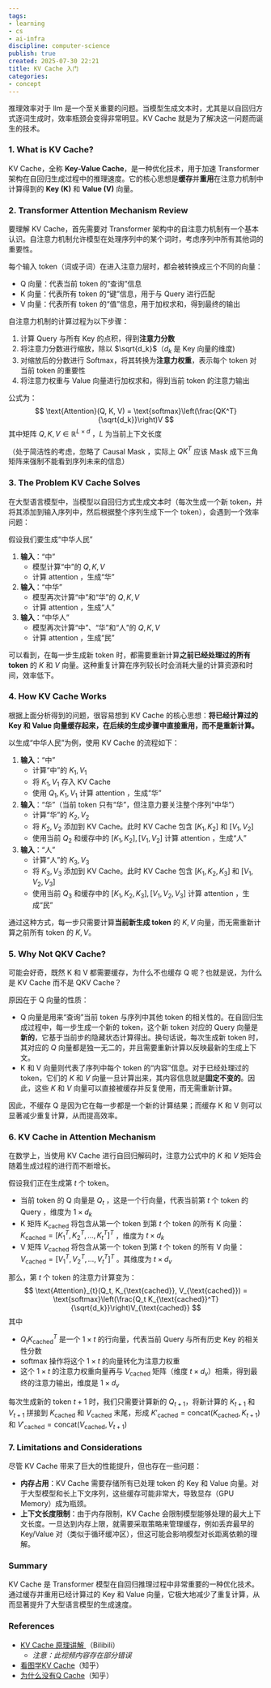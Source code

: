 ```yaml
---
tags:
- learning
- cs
- ai-infra
discipline: computer-science
publish: true
created: 2025-07-30 22:21
title: KV Cache 入门
categories:
- concept
---
```

推理效率对于 llm 是一个至关重要的问题。当模型生成文本时，尤其是以自回归方式逐词生成时，效率瓶颈会变得非常明显。KV Cache 就是为了解决这一问题而诞生的技术。

### 1. What is KV Cache?

KV Cache，全称 **Key-Value Cache**，是一种优化技术，用于加速 Transformer 架构在自回归生成过程中的推理速度。它的核心思想是**缓存**并**重用**在注意力机制中计算得到的 **Key (K)** 和 **Value (V)** 向量。

### 2. Transformer Attention Mechanism Review

要理解 KV Cache，首先需要对 Transformer 架构中的自注意力机制有一个基本认识。自注意力机制允许模型在处理序列中的某个词时，考虑序列中所有其他词的重要性。

每个输入 token（词或子词）在进入注意力层时，都会被转换成三个不同的向量：
- Q 向量：代表当前 token 的“查询”信息
- K 向量：代表所有 token 的“键”信息，用于与 Query 进行匹配
- V 向量：代表所有 token 的“值”信息，用于加权求和，得到最终的输出

自注意力机制的计算过程为以下步骤：
1.  计算 Query 与所有 Key 的点积，得到**注意力分数**
2.  将注意力分数进行缩放，除以 $\sqrt{d_k}$（$d_k$ 是 Key 向量的维度)
3.  对缩放后的分数进行 Softmax，将其转换为**注意力权重**，表示每个 token 对当前 token 的重要性
4.  将注意力权重与 Value 向量进行加权求和，得到当前 token 的注意力输出

公式为：
$$
\text{Attention}(Q, K, V) = \text{softmax}\left(\frac{QK^T}{\sqrt{d_k}}\right)V
$$
其中矩阵 $Q,K,V \in \mathbb{R}^{L \times d}$ ，$L$ 为当前上下文长度

（处于简洁性的考虑，忽略了 Causal Mask ，实际上 $QK^{T}$ 应该 Mask 成下三角矩阵来强制不能看到序列未来的信息）

### 3. The Problem KV Cache Solves

在大型语言模型中，当模型以自回归方式生成文本时（每次生成一个新 token，并将其添加到输入序列中，然后根据整个序列生成下一个 token），会遇到一个效率问题：

假设我们要生成“中华人民”
1.  **输入**：“中”
    - 模型计算“中”的 $Q, K, V$ 
    - 计算 attention ，生成“华”
2.  **输入**：“中华”
    - 模型再次计算“中”和“华”的 $Q, K, V$ 
    - 计算 attention ，生成“人”
3.  **输入**：“中华人”
    - 模型再次计算“中”、“华”和“人”的 $Q, K, V$ 
    - 计算 attention ，生成“民”

可以看到，在每一步生成新 token 时，都需要重新计算**之前已经处理过的所有 token** 的 $K$ 和 $V$ 向量。这种重复计算在序列较长时会消耗大量的计算资源和时间，效率低下。

### 4. How KV Cache Works

根据上面分析得到的问题，很容易想到 KV Cache 的核心思想：**将已经计算过的 Key 和 Value 向量缓存起来，在后续的生成步骤中直接重用，而不是重新计算。**

以生成“中华人民”为例，使用 KV Cache 的流程如下：
1.  **输入**：“中”
    - 计算“中”的 $K_1, V_1$ 
    - 将 $K_1, V_1$ 存入 KV Cache
    - 使用 $Q_1, K_1, V_1$ 计算 attention ，生成“华”
2.  **输入**：“华”（当前 token 只有“华”，但注意力要关注整个序列“中华”）
    - 计算“华”的 $K_2, V_2$ 
    - 将 $K_2, V_2$ 添加到 KV Cache。此时 KV Cache 包含 $[K_1, K_2]$ 和 $[V_1, V_2]$ 
    - 使用当前 $Q_2$ 和缓存中的 $[K_1, K_2], [V_1, V_2]$ 计算 attention ，生成“人”
3.  **输入**：“人”
    - 计算“人”的 $K_3, V_3$ 
    - 将 $K_3, V_3$ 添加到 KV Cache。此时 KV Cache 包含 $[K_1, K_2, K_3]$ 和 $[V_1, V_2, V_3]$ 
    - 使用当前 $Q_3$ 和缓存中的 $[K_1, K_2, K_3], [V_1, V_2, V_3]$ 计算 attention ，生成“民”

通过这种方式，每一步只需要计算**当前新生成 token** 的 $K, V$ 向量，而无需重新计算之前所有 token 的 $K, V$。

### 5. Why Not QKV Cache?

可能会好奇，既然 K 和 V 都需要缓存，为什么不也缓存 Q 呢？也就是说，为什么是 KV Cache 而不是 QKV Cache？

原因在于 Q 向量的性质：

- Q 向量是用来“查询”当前 token 与序列中其他 token 的相关性的。在自回归生成过程中，每一步生成一个新的 token，这个新 token 对应的 Query 向量是**新的**，它基于当前步的隐藏状态计算得出。换句话说，每次生成新 token 时，其对应的 $Q$ 向量都是独一无二的，并且需要重新计算以反映最新的生成上下文。
- K 和 V 向量则代表了序列中每个 token 的“内容”信息。对于已经处理过的 token，它们的 $K$ 和 $V$ 向量一旦计算出来，其内容信息就是**固定不变的**。因此，这些 $K$ 和 $V$ 向量可以直接被缓存并反复使用，而无需重新计算。

因此，不缓存 Q 是因为它在每一步都是一个新的计算结果；而缓存 K 和 V 则可以显著减少重复计算，从而提高效率。

### 6. KV Cache in Attention Mechanism

在数学上，当使用 KV Cache 进行自回归解码时，注意力公式中的 $K$ 和 $V$ 矩阵会随着生成过程的进行而不断增长。

假设我们正在生成第 $t$ 个 token。
- 当前 token 的 Q 向量是 $Q_t$ ，这是一个行向量，代表当前第 $t$ 个 token 的 Query ，维度为 $1 \times d_k$ 
- K 矩阵 $K_{\text{cached}}$ 将包含从第一个 token 到第 $t$ 个 token 的所有 K 向量： $K_{\text{cached}} = [K_1^T, K_2^T, \dots, K_t^T]^T$ ，维度为 $t \times d_k$ 
- V 矩阵 $V_{\text{cached}}$ 将包含从第一个 token 到第 $t$ 个 token 的所有 V 向量： $V_{\text{cached}} = [V_1^T, V_2^T, \dots, V_t^T]^T$ 。其维度为 $t \times d_v$ 

那么，第 $t$ 个 token 的注意力计算变为：
$$
\text{Attention}_{t}(Q_t, K_{\text{cached}}, V_{\text{cached}}) = \text{softmax}\left(\frac{Q_t K_{\text{cached}}^T}{\sqrt{d_k}}\right)V_{\text{cached}}
$$
其中
- $Q_t K_{\text{cached}}^T$ 是一个 $1 \times t$ 的行向量，代表当前 Query 与所有历史 Key 的相关性分数
- $\text{softmax}$ 操作将这个 $1 \times t$ 的向量转化为注意力权重
- 这个 $1 \times t$ 的注意力权重向量再与 $V_{\text{cached}}$ 矩阵（维度 $t \times d_v$）相乘，得到最终的注意力输出，维度是 $1 \times d_v$ 

每次生成新的 token $t+1$ 时，我们只需要计算新的 $Q_{t+1}$，将新计算的 $K_{t+1}$ 和 $V_{t+1}$ 拼接到 $K_{\text{cached}}$ 和 $V_{\text{cached}}$ 末尾，形成 $K'_{\text{cached}} = \text{concat}(K_{\text{cached}}, K_{t+1})$ 和 $V'_{\text{cached}} = \text{concat}(V_{\text{cached}}, V_{t+1})$

### 7. Limitations and Considerations

尽管 KV Cache 带来了巨大的性能提升，但也存在一些问题：

- **内存占用**：KV Cache 需要存储所有已处理 token 的 Key 和 Value 向量。对于大型模型和长上下文序列，这些缓存可能非常大，导致显存（GPU Memory）成为瓶颈。
- **上下文长度限制**：由于内存限制，KV Cache 会限制模型能够处理的最大上下文长度。一旦达到内存上限，就需要采取策略来管理缓存，例如丢弃最早的 Key/Value 对（类似于循环缓冲区），但这可能会影响模型对长距离依赖的理解。

### Summary

KV Cache 是 Transformer 模型在自回归推理过程中非常重要的一种优化技术。通过缓存并重用已经计算过的 Key 和 Value 向量，它极大地减少了重复计算，从而显著提升了大型语言模型的生成速度。

### References

- [KV Cache 原理讲解 ](https://www.bilibili.com/video/BV17CPkeEEzk)（Bilibili）
	- *注意：此视频内容存在部分错误*
- [看图学KV Cache](https://zhuanlan.zhihu.com/p/662498827)（知乎）
- [为什么没有Q Cache](https://www.zhihu.com/question/653658936/answer/3545520807)（知乎）
